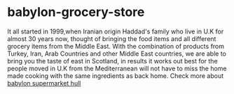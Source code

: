 # babylon-grocery-store
It all started in 1999,when Iranian origin Haddad's family who live in U.K for almost 30 years now, thought of bringing the food items and all different grocery items from the Middle East. With the combination of products from Turkey, Iran, Arab Countries and other Middle East countries, we are able to bring you the taste of east in Scotland, in results it works out best for the people moved in U.K from the Mediterranean will not have to miss the home made cooking with the same ingredients as back home. Check more about <a href="http://babylonsupermarket.com">babylon supermarket hull</a>
